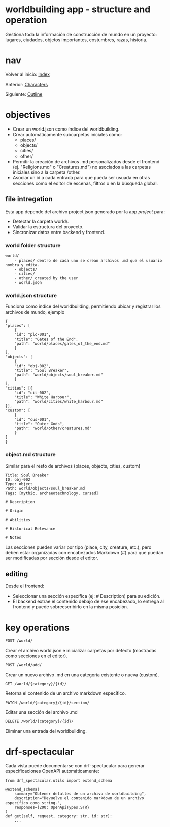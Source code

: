 # worldbuilding app - structure and operation

Gestiona toda la información de construcción de mundo en un proyecto: lugares, ciudades, objetos importantes, costumbres, razas, historia.

# nav
Volver al inicio:
[Index](index.md)

Anterior:
[Characters](characters.md)

Siguiente:
[Outline](outline.md)

# objectives 
- Crear un world.json como índice del worldbuilding.
- Crear automáticamente subcarpetas iniciales cómo:
	- places/
	- objects/
	- cities/
	- other/
- Permitir la creación de archivos .md personalizados desde el frontend (ej. "Religions.md" o "Creatures.md") no asociados a las carpetas iniciales sino a la carpeta /other.
- Asociar un id a cada entrada para que pueda ser usuada en otras secciones como el editor de escenas, filtros o en la búsqueda global.

## file intregation
Esta app depende del archivo project.json generado por la app *project* para:
- Detectar la carpeta world/.
- Validar la estructura del proyecto.
- Sincronizar datos entre backend y frontend.

### world folder structure
	world/ 
		- places/ dentro de cada uno se crean archivos .md que el usuario nombra y edita.
		- objects/
		- cities/
		- other/ created by the user
		- world.json

### world.json structure
Funciona como índice del worldbuilding, permitiendo ubicar y registrar los archivos de mundo, ejemplo

	{
	"places": [
		{
		"id": "plc-001",
		"title": "Gates of the End",
		"path": "world/places/gates_of_the_end.md"
		}
	],
	"objects": [
		{
		"id": "obj-002",
		"title": "Soul Breaker",
		"path": "world/objects/soul_breaker.md"
		}
	],
	"cities": [{
		"id": "cit-002",
		"title": "White Harbour",
		"path": "world/cities/white_harbour.md"
	}],
	"custom": [
		{
		"id": "cus-001",
		"title": "Outer Gods",
		"path": "world/other/creatures.md"
		}
	]
	}

### object.md structure

Similar para el resto de archivos (places, objects, cities, custom)

	Title: Soul Breaker
	ID: obj-002
	Type: object
	Path: world/objects/soul_breaker.md
	Tags: [mythic, archaeotechnology, cursed]

	# Description

	# Origin

	# Abilities

	# Historical Relevance

	# Notes

Las secciones pueden variar por tipo (place, city, creature, etc.), pero deben estar organizadas con encabezados Markdown (#) para que puedan ser modificadas por sección desde el editor.

## editing
Desde el frontend:
- Seleccionar una sección específica (ej: # Description) para su edición.
- El backend extrae el contenido debajo de ese encabezado, lo entrega al frontend y puede sobreescribirlo en la misma posición.

# key operations

	POST /world/ 
Crear el archivo world.json e inicializar carpetas por defecto (mostradas como secciones en el editor).

	POST /world/add/
Crear un nuevo archivo .md en una categoría existente o nueva (custom).

	GET /world/{category}/{id}/
Retorna el contenido de un archivo markdown específico.

	PATCH /world/{category}/{id}/section/ 
Editar una sección del archivo .md

	DELETE /world/{category}/{id}/ 
Eliminar una entrada del worldbuilding.

# drf-spectacular
Cada vista puede documentarse con drf-spectacular para generar especificaciones OpenAPI automáticamente:

	from drf_spectacular.utils import extend_schema

	@extend_schema(
		summary="Obtener detalles de un archivo de worldbuilding",
		description="Devuelve el contenido markdown de un archivo específico como string.",
		responses={200: OpenApiTypes.STR}
	)
	def get(self, request, category: str, id: str):
		...


